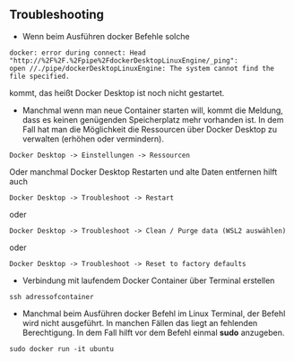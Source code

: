 ## Troubleshooting

* Wenn beim Ausführen docker Befehle solche

```
docker: error during connect: Head "http://%2F%2F.%2Fpipe%2FdockerDesktopLinuxEngine/_ping": 
open //./pipe/dockerDesktopLinuxEngine: The system cannot find the file specified.
```

kommt, das heißt Docker Desktop ist noch nicht gestartet.

* Manchmal wenn man neue Container starten will, kommt die Meldung, dass es 
keinen genügenden Speicherplatz mehr vorhanden ist. In dem Fall hat man die 
Möglichkeit die Ressourcen über Docker Desktop zu verwalten (erhöhen oder vermindern).
```
Docker Desktop -> Einstellungen -> Ressourcen
```

Oder manchmal Docker Desktop Restarten und alte Daten entfernen hilft auch 

```
Docker Desktop -> Troubleshoot -> Restart
```
oder
```
Docker Desktop -> Troubleshoot -> Clean / Purge data (WSL2 auswählen)
```
oder
```
Docker Desktop -> Troubleshoot -> Reset to factory defaults
```

* Verbindung mit laufendem Docker Container über Terminal erstellen

```
ssh adressofcontainer
```

* Manchmal beim Ausführen docker Befehl im Linux Terminal, der Befehl 
wird nicht ausgeführt. In manchen Fällen das liegt an fehlenden Berechtigung.
In dem Fall hilft vor dem Befehl einmal **sudo** anzugeben.

```
sudo docker run -it ubuntu
```